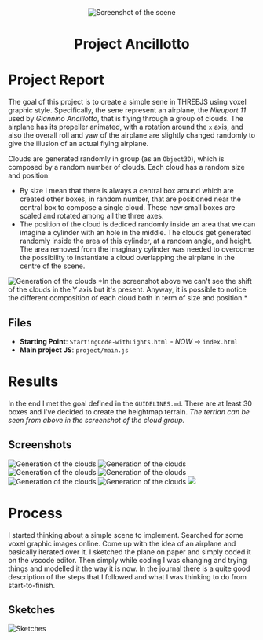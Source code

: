 <div align="center">
  <img src="screenshots/cover.png" alt="Screenshot of the scene">
  <h1>Project Ancillotto</h1>
</div>

# Project Report
The goal of this project is to create a simple sene in THREEJS using voxel graphic style.
Specifically, the sene represent an airplane, the *Nieuport 11* used by *Giannino Ancillotto*, that is flying through a group of clouds.
The airplane has its propeller animated, with a rotation around the `x` axis, and also the overall roll and yaw of the airplane are slightly changed randomly to give the illusion of an actual flying airplane.

Clouds are generated randomly in group (as an `Object3D`), which is composed by a random number of clouds. Each cloud has a random size and position: 
- By size I mean that there is always a central box around which are created other boxes, in random number, that are positioned near the central box to compose a single cloud. These new small boxes are scaled and rotated among all the three axes.
- The position of the cloud is dediced randomly inside an area that we can imagine a cylinder with an hole in the middle. The clouds get generated randomly inside the area of this cylinder, at a random angle, and height. The area removed from the imaginary cylinder was needed to overcome the possibility to instantiate a cloud overlapping the airplane in the centre of the scene.
<img src="screenshots/clouds.png" alt="Generation of the clouds">
*In the screenshot above we can't see the shift of the clouds in the Y axis but it's present. Anyway, it is possible to notice the different composition of each cloud both in term of size and position.*

## Files
- __Starting Point__: `StartingCode-withLights.html` - *NOW* -> `index.html`
- __Main project JS__: `project/main.js`

# Results
In the end I met the goal defined in the `GUIDELINES.md`. There are at least 30 boxes and I've decided to create the heightmap terrain.
*The terrian can be seen from above in the screenshot of the cloud group.*

## Screenshots
<img src="screenshots/airplane.png" alt="Generation of the clouds">
<img src="screenshots/airplane-far.png" alt="Generation of the clouds">
<img src="screenshots/airplane-back-side.png" alt="Generation of the clouds">
<img src="screenshots/airplane-front-close.png" alt="Generation of the clouds">
<img src="screenshots/airplane-landing-gear.png" alt="Generation of the clouds">
<img src="screenshots/scene-back.png" alt="Generation of the clouds">
<img src="https://media.giphy.com/media/1wmxCOqzMAQAEbv55b/giphy.gif">

# Process
I started thinking about a simple scene to implement. Searched for some voxel graphic images online. Come up with the idea of an airplane and basically iterated over it. 
I sketched the plane on paper and simply coded it on the vscode editor. Then simply while coding I was changing and trying things and modelled it the way it is now. In the journal there is a quite good description of the steps that I followed and what I was thinking to do from start-to-finish.

## Sketches
<img src="screenshots/sketches.jpg" alt="Sketches">